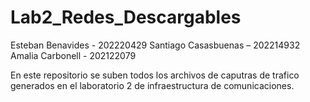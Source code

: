 # Lab2_Redes_Descargables

Esteban Benavides - 202220429 
Santiago Casasbuenas – 202214932  
Amalia Carbonell - 202122079 

En este repositorio se suben todos los archivos de caputras de trafico generados en el laboratorio 2 de infraestructura de comunicaciones. 
